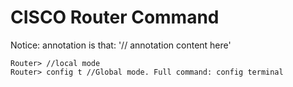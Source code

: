 # CISCO Router Command

Notice: annotation is that: '// annotation content here'

```
Router> //local mode
Router> config t //Global mode. Full command: config terminal

```
